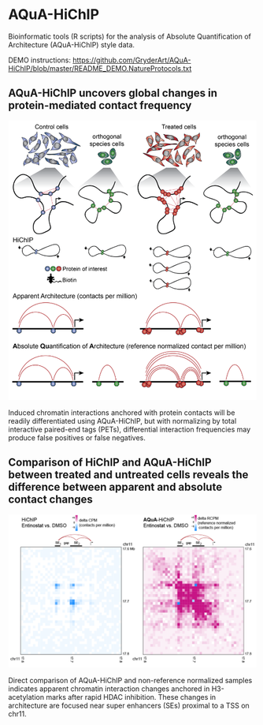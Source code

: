 # AQuA-HiChIP
Bioinformatic tools (R scripts) for the analysis of Absolute Quantification of Architecture (AQuA-HiChIP) style data.

DEMO instructions: https://github.com/GryderArt/AQuA-HiChIP/blob/master/README_DEMO.NatureProtocols.txt

## AQuA-HiChIP uncovers global changes in protein-mediated contact frequency
![image](https://github.com/GryderArt/AQuA-HiChIP/raw/master/AQuA_Figure1Artboard%201%404x.png)

Induced chromatin interactions anchored with protein contacts will be readily differentiated using AQuA-HiChIP, but with normalizing by total interactive paired-end tags (PETs), differential interaction frequencies may produce false positives or false negatives. 




## Comparison of HiChIP and AQuA-HiChIP between treated and untreated cells reveals the difference between apparent and absolute contact changes
<img src="https://github.com/GryderArt/AQuA-HiChIP/raw/master/Fig2-AQuA_norm_deltaMYOD1Artboard%201.png"/>

Direct comparison of AQuA-HiChIP and non-reference normalized samples indicates apparent chromatin interaction changes anchored in H3-acetylation marks after rapid HDAC inhibition. These changes in architecture are focused near super enhancers (SEs) proximal to a TSS on chr11.  



